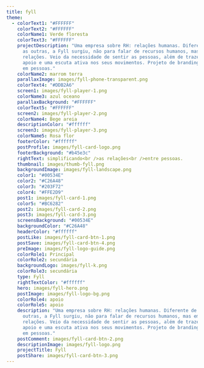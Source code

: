 ```yaml
---
title: fyll
theme:
  - colorText1: "#FFFFFF"
    colorText2: "#FFFFFF"
    colorName1: Verde floresta
    colorText3: "#FFFFFF"
    projectDescription: "Uma empresa sobre RH: relações humanas. Diferente de todas
      as outras, a Fyll surgiu, não para falar de recursos humanos, mas em
      relações. Veio da necessidade de sentir as pessoas, além de trazer um
      apoio e uma escuta ativa nos seus movimentos. Projeto de branding baseado
      em pessoas."
    colorName2: marrom terra
    parallaxImage: images/fyll-phone-transparent.png
    colorText4: "#DDB2A6"
    screen1: images/fyll-player-1.png
    colorName3: azul oceano
    parallaxBackground: "#FFFFFF"
    colorText5: "#FFFFFF"
    screen2: images/fyll-player-2.png
    colorName4: Bege areia
    descriptionColor: "#ffffff"
    screen3: images/fyll-player-3.png
    colorName5: Rosa flor
    footerColor: "#ffffff"
    postProfile: images/fyll-card-logo.png
    footerBackground: "#b45e3c"
    rightText: simplificando<br />as relações<br />entre pessoas.
    thumbnail: images/thumb-fyll.png
    backgroundImage: images/fyll-landscape.png
    color1: "#00534E"
    color2: "#C26A48"
    color3: "#203F72"
    color4: "#FFE2D9"
    post1: images/fyll-card-1.png
    color5: "#BC6282"
    post2: images/fyll-card-2.png
    post3: images/fyll-card-3.png
    screensBackground: "#00534E"
    backgroundColor: "#C26A48"
    headerColor: "#ffffff"
    postLike: images/fyll-card-btn-1.png
    postSave: images/fyll-card-btn-4.png
    preImage: images/fyll-logo-guide.png
    colorRole1: Principal
    colorRole2: secundária
    backgroundLogo: images/fyll-k.png
    colorRole3: secundária
    type: Fyll
    rightTextColor: "#ffffff"
    hero: images/fyll-hero.png
    postImage: images/fyll-logo-bg.png
    colorRole4: apoio
    colorRole5: apoio
    description: "Uma empresa sobre RH: relações humanas. Diferente de todas as
      outras, a Fyll surgiu, não para falar de recursos humanos, mas em
      relações. Veio da necessidade de sentir as pessoas, além de trazer um
      apoio e uma escuta ativa nos seus movimentos. Projeto de branding baseado
      em pessoas."
    postComment: images/fyll-card-btn-2.png
    descriptionImage: images/fyll-logo.png
    projectTitle: Fyll
    postShare: images/fyll-card-btn-3.png
---
```


